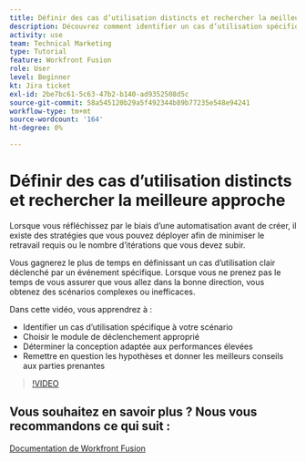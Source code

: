 ```yaml
---
title: Définir des cas d’utilisation distincts et rechercher la meilleure approche
description: Découvrez comment identifier un cas d’utilisation spécifique pour votre scénario, déterminer la conception appropriée et donner aux parties prenantes les meilleurs conseils dans [!DNL Adobe Workfront Fusion].
activity: use
team: Technical Marketing
type: Tutorial
feature: Workfront Fusion
role: User
level: Beginner
kt: Jira ticket
exl-id: 2be7bc61-5c63-47b2-b140-ad9352508d5c
source-git-commit: 58a545120b29a5f492344b89b77235e548e94241
workflow-type: tm+mt
source-wordcount: '164'
ht-degree: 0%

---
```


# Définir des cas d’utilisation distincts et rechercher la meilleure approche

Lorsque vous réfléchissez par le biais d’une automatisation avant de créer, il existe des stratégies que vous pouvez déployer afin de minimiser le retravail requis ou le nombre d’itérations que vous devez subir.

Vous gagnerez le plus de temps en définissant un cas d’utilisation clair déclenché par un événement spécifique. Lorsque vous ne prenez pas le temps de vous assurer que vous allez dans la bonne direction, vous obtenez des scénarios complexes ou inefficaces.

Dans cette vidéo, vous apprendrez à :

* Identifier un cas d’utilisation spécifique à votre scénario
* Choisir le module de déclenchement approprié
* Déterminer la conception adaptée aux performances élevées
* Remettre en question les hypothèses et donner les meilleurs conseils aux parties prenantes

>[!VIDEO](https://video.tv.adobe.com/v/335311/?quality=12)

## Vous souhaitez en savoir plus ? Nous vous recommandons ce qui suit :

[Documentation de Workfront Fusion](https://experienceleague.adobe.com/docs/workfront/using/adobe-workfront-fusion/workfront-fusion-2.html?lang=en)
